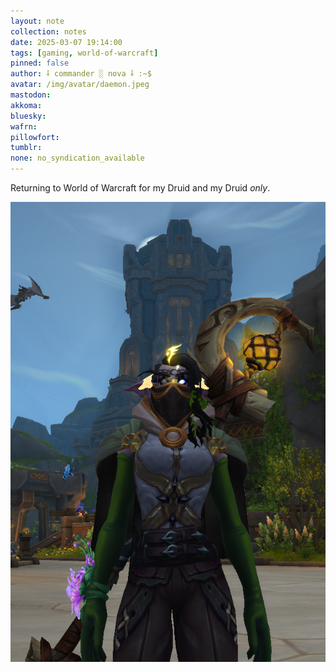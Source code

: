 ```yaml
---
layout: note
collection: notes
date: 2025-03-07 19:14:00
tags: [gaming, world-of-warcraft]
pinned: false
author: ⸸ commander ░ nova ⸸ :~$
avatar: /img/avatar/daemon.jpeg
mastodon: 
akkoma: 
bluesky: 
wafrn: 
pillowfort: 
tumblr: 
none: no_syndication_available 
---
```

Returning to World of Warcraft for my Druid and my Druid *only*.

<img src="/img/notes/my-druid/mornlyn.png">

